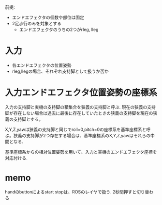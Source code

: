 前提:
- エンドエフェクタの個数や部位は固定
- 2足歩行のみを対象とする
  - エンドエフェクタのうちの2つがrleg, lleg

# 入力
- 各エンドエフェクタの位置姿勢
- rleg,llegの場合、それぞれ支持脚として扱うか否か

# 入力エンドエフェクタ位置姿勢の座標系

入力の支持脚と実機の支持脚の積集合を狭義の支持脚と呼ぶ. 現在の狭義の支持脚が存在しない場合は過去に最後に存在していたときの狭義の支持脚を現在の狭義の支持脚とする。

X,Y,Z,yawは狭義の支持脚と同じでroll=0,pitch=0の座標系を基準座標系と呼ぶ。狭義の支持脚が2つ存在する場合は、基準座標系のX,Y,Z,yawはそれらの中間となる.

基準座標系からの相対位置姿勢を用いて、入力と実機のエンドエフェクタ座標を対応付ける.

# memo

handのbuttonによるstart stopは、ROSのレイヤで扱う. 2秒間押すと切り替わる